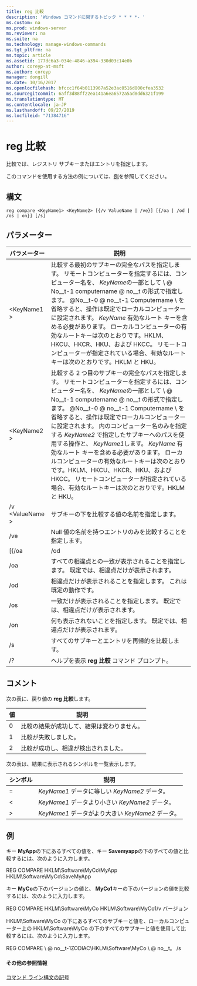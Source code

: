 ```yaml
---
title: reg 比較
description: 'Windows コマンドに関するトピック * * * *- '
ms.custom: na
ms.prod: windows-server
ms.reviewer: na
ms.suite: na
ms.technology: manage-windows-commands
ms.tgt_pltfrm: na
ms.topic: article
ms.assetid: 177dc6a3-034e-4846-a394-330d03c14e0b
author: coreyp-at-msft
ms.author: coreyp
manager: dongill
ms.date: 10/16/2017
ms.openlocfilehash: bfccc1f64b0113967a52e3ac0516d800cfea3532
ms.sourcegitcommit: 6aff3d88ff22ea141a6ea6572a5ad8dd6321f199
ms.translationtype: MT
ms.contentlocale: ja-JP
ms.lasthandoff: 09/27/2019
ms.locfileid: "71384716"
---
```

# <a name="reg-compare"></a>reg 比較



比較では、レジストリ サブキーまたはエントリを指定します。

このコマンドを使用する方法の例については、[例](#BKMK_examples)を参照してください。

## <a name="syntax"></a>構文

```
reg compare <KeyName1> <KeyName2> [{/v ValueName | /ve}] [{/oa | /od | /os | on}] [/s]
```

## <a name="parameters"></a>パラメーター

|    パラメーター    |                                                                                                                                                                                                                                                                                          説明                                                                                                                                                                                                                                                                                           |
|-----------------|------------------------------------------------------------------------------------------------------------------------------------------------------------------------------------------------------------------------------------------------------------------------------------------------------------------------------------------------------------------------------------------------------------------------------------------------------------------------------------------------------------------------------------------------------------------------------------------------|
|   \<KeyName1 >   |                                                               比較する最初のサブキーの完全なパスを指定します。 リモートコンピューターを指定するには、コンピューター名を、 *KeyName*の一部として \\ @ No__t-1 computername @ no__t の形式で指定します。 @No__t-0 @ no__t-1 Computername \ を省略すると、操作は既定でローカルコンピューターに設定されます。 *KeyName* 有効なルート キーを含める必要があります。 ローカルコンピューターの有効なルートキーは次のとおりです。HKLM、HKCU、HKCR、HKU、および HKCC。 リモートコンピューターが指定されている場合、有効なルートキーは次のとおりです。HKLM と HKU。                                                                |
|   \<KeyName2 >   | 比較する 2 つ目のサブキーの完全なパスを指定します。 リモートコンピューターを指定するには、コンピューター名を、 *KeyName*の一部として \\ @ No__t-1 computername @ no__t の形式で指定します。 @No__t-0 @ no__t-1 Computername \ を省略すると、操作は既定でローカルコンピューターに設定されます。 内のコンピューター名のみを指定する *KeyName2* で指定したサブキーへのパスを使用する操作と、 *KeyName1*します。 *KeyName* 有効なルート キーを含める必要があります。 ローカルコンピューターの有効なルートキーは次のとおりです。HKLM、HKCU、HKCR、HKU、および HKCC。 リモートコンピューターが指定されている場合、有効なルートキーは次のとおりです。HKLM と HKU。 |
| /v \<ValueName > |                                                                                                                                                                                                                                                                     サブキーの下を比較する値の名前を指定します。                                                                                                                                                                                                                                                                      |
|       /ve       |                                                                                                                                                                                                                                                         Null 値の名前を持つエントリのみを比較することを指定します。                                                                                                                                                                                                                                                         |
|      [{/oa      |                                                                                                                                                                                                                                                                                              /od                                                                                                                                                                                                                                                                                               |
|       /oa       |                                                                                                                                                                                                                                             すべての相違点との一致が表示されることを指定します。 既定では、相違点だけが表示されます。                                                                                                                                                                                                                                             |
|       /od       |                                                                                                                                                                                                                                                          相違点だけが表示されることを指定します。 これは既定の動作です。                                                                                                                                                                                                                                                          |
|       /os       |                                                                                                                                                                                                                                                    一致だけが表示されることを指定します。 既定では、相違点だけが表示されます。                                                                                                                                                                                                                                                     |
|       /on       |                                                                                                                                                                                                                                                       何も表示されないことを指定します。 既定では、相違点だけが表示されます。                                                                                                                                                                                                                                                        |
|       /s        |                                                                                                                                                                                                                                                                         すべてのサブキーとエントリを再帰的を比較します。                                                                                                                                                                                                                                                                          |
|       /?        |                                                                                                                                                                                                                                                                    ヘルプを表示 **reg 比較** コマンド プロンプト。                                                                                                                                                                                                                                                                    |

## <a name="remarks"></a>コメント

次の表に、戻り値の **reg 比較**します。

|値|説明|
|-----|-----------|
|0|比較の結果が成功して、結果は変わりません。|
|1|比較が失敗しました。|
|2|比較が成功し、相違が検出されました。|

次の表は、結果に表示されるシンボルを一覧表示します。

|シンボル|説明|
|------|-----------|
|=|*KeyName1* データに等しい *KeyName2* データ。|
|<|*KeyName1* データより小さい *KeyName2* データ。|
|>|*KeyName1* データがより大きい *KeyName2* データ。|

## <a name="BKMK_examples"></a>例

キー **MyApp**の下にあるすべての値を、キー **Savemyapp**の下のすべての値と比較するには、次のように入力します。

REG COMPARE HKLM\Software\MyCo\MyApp HKLM\Software\MyCo\SaveMyApp

キー **MyCo**の下のバージョンの値と、 **MyCo1**キーの下のバージョンの値を比較するには、次のように入力します。

REG COMPARE HKLM\Software\MyCo HKLM\Software\MyCo1/v バージョン

HKLM\Software\MyCo の下にあるすべてのサブキーと値を、ローカルコンピューター上の HKLM\Software\MyCo の下のすべてのサブキーと値を使用して比較するには、次のように入力します。

REG COMPARE \\ @ no__t-1ZODIAC\HKLM\Software\MyCo \\ @ no__t。 /s

#### <a name="additional-references"></a>その他の参照情報

[コマンド ライン構文の記号](command-line-syntax-key.md)